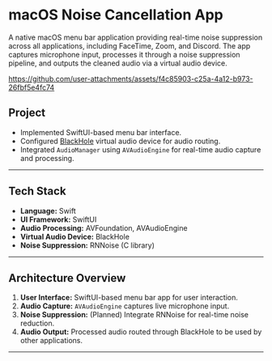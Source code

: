 # macOS Noise Cancellation App

A native macOS menu bar application providing real-time noise suppression across all applications, including FaceTime, Zoom, and Discord. The app captures microphone input, processes it through a noise suppression pipeline, and outputs the cleaned audio via a virtual audio device.



https://github.com/user-attachments/assets/f4c85903-c25a-4a12-b973-26fbf5e4fc74



## Project 

- Implemented SwiftUI-based menu bar interface.
- Configured [BlackHole](https://github.com/ExistentialAudio/BlackHole) virtual audio device for audio routing.
- Integrated `AudioManager` using `AVAudioEngine` for real-time audio capture and processing.

---

## Tech Stack

- **Language:** Swift
- **UI Framework:** SwiftUI
- **Audio Processing:** AVFoundation, AVAudioEngine
- **Virtual Audio Device:** BlackHole
- **Noise Suppression:** RNNoise (C library)

---

## Architecture Overview

1. **User Interface:** SwiftUI-based menu bar app for user interaction.
2. **Audio Capture:** `AVAudioEngine` captures live microphone input.
3. **Noise Suppression:** (Planned) Integrate RNNoise for real-time noise reduction.
4. **Audio Output:** Processed audio routed through BlackHole to be used by other applications.

---
